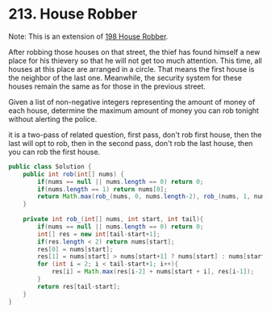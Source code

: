 # 213. House Robber 

Note: This is an extension of [198 House Robber](GoogleEasy/198.md).

After robbing those houses on that street, the thief has found himself a new place for his thievery so that he will not get too much attention. This time, all houses at this place are arranged in a circle. That means the first house is the neighbor of the last one. Meanwhile, the security system for these houses remain the same as for those in the previous street.

Given a list of non-negative integers representing the amount of money of each house, determine the maximum amount of money you can rob tonight without alerting the police.


it is a two-pass of related question, first pass, don't rob first house, then the last will opt to rob, then in the second pass, don't rob the last house, then you can rob the first house.

```java
public class Solution {
    public int rob(int[] nums) {
        if(nums == null || nums.length == 0) return 0;
        if(nums.length == 1) return nums[0];
        return Math.max(rob_(nums, 0, nums.length-2), rob_(nums, 1, nums.length-1));
    }
    
    private int rob_(int[] nums, int start, int tail){
        if(nums == null || nums.length == 0) return 0;
        int[] res = new int[tail-start+1];
        if(res.length < 2) return nums[start];
        res[0] = nums[start];
        res[1] = nums[start] > nums[start+1] ? nums[start] : nums[start+1];
        for (int i = 2; i < tail-start+1; i++){
            res[i] = Math.max(res[i-2] + nums[start + i], res[i-1]); 
        }
        return res[tail-start];
    }
}
```
